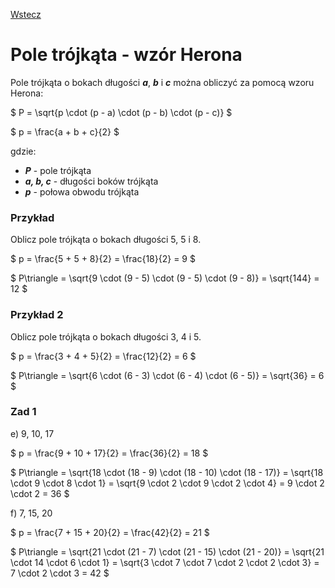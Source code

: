 [Wstecz](../matematyka.md)

# Pole trójkąta - wzór Herona

Pole trójkąta o bokach długości **_a_**, **_b_** i **_c_** można obliczyć za pomocą wzoru Herona:

$`
P = \sqrt{p \cdot (p - a) \cdot (p - b) \cdot (p - c)}
`$

$`
p = \frac{a + b + c}{2}
`$

gdzie:

-   **_P_** - pole trójkąta
-   **_a, b, c_** - długości boków trójkąta
-   **_p_** - połowa obwodu trójkąta

### Przykład

Oblicz pole trójkąta o bokach długości 5, 5 i 8.

$`
p = \frac{5 + 5 + 8}{2} = \frac{18}{2} = 9
`$

$`
P\triangle = \sqrt{9 \cdot (9 - 5) \cdot (9 - 5) \cdot (9 - 8)} = \sqrt{144} = 12
`$

### Przykład 2

Oblicz pole trójkąta o bokach długości 3, 4 i 5.

$`
p = \frac{3 + 4 + 5}{2} = \frac{12}{2} = 6
`$

$`
P\triangle = \sqrt{6 \cdot (6 - 3) \cdot (6 - 4) \cdot (6 - 5)} = \sqrt{36} = 6
`$

### Zad 1

e\) 9, 10, 17

$`
p = \frac{9 + 10 + 17}{2} = \frac{36}{2} = 18
`$

$`
P\triangle = \sqrt{18 \cdot (18 - 9) \cdot (18 - 10) \cdot (18 - 17)} = \sqrt{18 \cdot 9 \cdot 8 \cdot 1} = \sqrt{9 \cdot 2 \cdot 9 \cdot 2 \cdot 4} = 9 \cdot 2 \cdot 2 = 36
`$

f\) 7, 15, 20

$`
p = \frac{7 + 15 + 20}{2} = \frac{42}{2} = 21
`$

$`
P\triangle = \sqrt{21 \cdot (21 - 7) \cdot (21 - 15) \cdot (21 - 20)} = \sqrt{21 \cdot 14 \cdot 6 \cdot 1} = \sqrt{3 \cdot 7 \cdot 7 \cdot 2 \cdot 2 \cdot 3} = 7 \cdot 2 \cdot 3 = 42
`$
